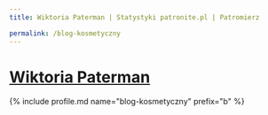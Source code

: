 ```yaml
---
title: Wiktoria Paterman | Statystyki patronite.pl | Patromierz

permalink: /blog-kosmetyczny
---
```


# [Wiktoria Paterman](https://patronite.pl/blog-kosmetyczny)

{% include profile.md name="blog-kosmetyczny" prefix="b" %}
